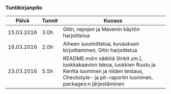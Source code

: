 ### Tuntikirjanpito
Päivä | Tunnit | Kuvaus
--------------- | ----- | ------
15.03.2016 | 3.0h | Gitin, repojen ja Mavenin käytön harjoittelua
16.03.2016 | 2.0h | Aiheen suunnittelua, kuvauksen kirjoittaminen, Gitin harjoittelua
23.03.2016 | 5.5h | README.md:n säätöä (linkit ym.), luokkakaavion tekoa, luokkien Ruutu ja Kentta luominen ja niiden testaus, Checkstyle- ja pit-raportin luominen, packages:n järjestäminen

